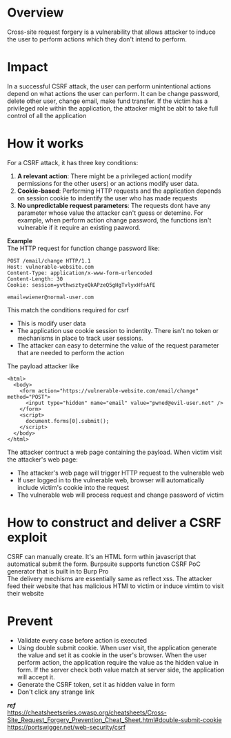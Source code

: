 # Overview  
Cross-site request forgery is a vulnerability that allows attacker to induce the user to perform actions
which they don't intend to perform.  

# Impact  
In a successful CSRF attack, the user can perform unintentional actions depend on what actions the user
can perform. It can be change password, delete other user, change email, make fund transfer. If the 
victim has a privileged role within the application, the attacker might be ablt to take full control
of all the application  

# How it works  
For a CSRF attack, it has three key conditions:  
1. **A relevant action**: There might be a privileged action( modify permissions for the other users) 
or an actions modify user data.  
2. **Cookie-based**: Performing HTTP requests and the application depends on session cookie to indentify
the user who has made requests  
3. **No unpredictable request parameters**: The requests dont have any parameter whose value the attacker
can't guess or detemine. For example, when perform action change password, the functions isn't vulnerable
 if it require an existing paaword.  
 
**Example**  
The HTTP request for function change password like:
```
POST /email/change HTTP/1.1
Host: vulnerable-website.com
Content-Type: application/x-www-form-urlencoded
Content-Length: 30
Cookie: session=yvthwsztyeQkAPzeQ5gHgTvlyxHfsAfE

email=wiener@normal-user.com 
```  
This match the conditions required for csrf  
- This is modify user data  
- The application use cookie session to indentity. There isn't no token or mechanisms in place to track user sessions.
- The attacker can easy to determine the value of the request parameter that are needed to perform the action  

The payload attacker like
```
<html>
  <body>
    <form action="https://vulnerable-website.com/email/change" method="POST">
      <input type="hidden" name="email" value="pwned@evil-user.net" />
    </form>
    <script>
      document.forms[0].submit();
    </script>
  </body>
</html> 
```  
The attacker contruct a web page containing the payload. When victim visit the attacker's web page:
- The attacker's web page will trigger HTTP request to the vulnerable web
- If user logged in to the vulnerable web, browser will automatically include victim's cookie into
the request  
- The vulnerable web will process request and change password of victim  

# How to construct and deliver a CSRF exploit  
CSRF can manually create. It's an HTML form wthin javascript that automatical submit the form. 
Burpsuite supports function CSRF PoC generator that is built in to Burp Pro  
The delivery mechisms are essentially same as reflect xss. The attacker feed their website 
that has malicious HTMl to victim or induce vimtim to visit their website  

# Prevent  
- Validate every case before action is executed  
- Using double submit cookie. When user visit, the application generate the value and set it as cookie in the user's browser. When the user perform action, the application require the value as the hidden value in form. If the server check both value match at server side, the application will accept it.  
- Generate the CSRF token, set it as hidden value in form  
- Don't click any strange link  

***ref***  
https://cheatsheetseries.owasp.org/cheatsheets/Cross-Site_Request_Forgery_Prevention_Cheat_Sheet.html#double-submit-cookie  
https://portswigger.net/web-security/csrf  


